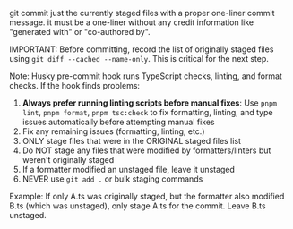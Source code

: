 git commit just the currently staged files with a proper one-liner commit message. it must be a one-liner without any credit information like "generated with" or "co-authored by".

IMPORTANT: Before committing, record the list of originally staged files using `git diff --cached --name-only`. This is critical for the next step.

Note: Husky pre-commit hook runs TypeScript checks, linting, and format checks. If the hook finds problems:
1. **Always prefer running linting scripts before manual fixes**: Use `pnpm lint`, `pnpm format`, `pnpm tsc:check` to fix formatting, linting, and type issues automatically before attempting manual fixes
2. Fix any remaining issues (formatting, linting, etc.)
3. ONLY stage files that were in the ORIGINAL staged files list
4. Do NOT stage any files that were modified by formatters/linters but weren't originally staged
5. If a formatter modified an unstaged file, leave it unstaged
6. NEVER use `git add .` or bulk staging commands

Example: If only A.ts was originally staged, but the formatter also modified B.ts (which was unstaged), only stage A.ts for the commit. Leave B.ts unstaged.
